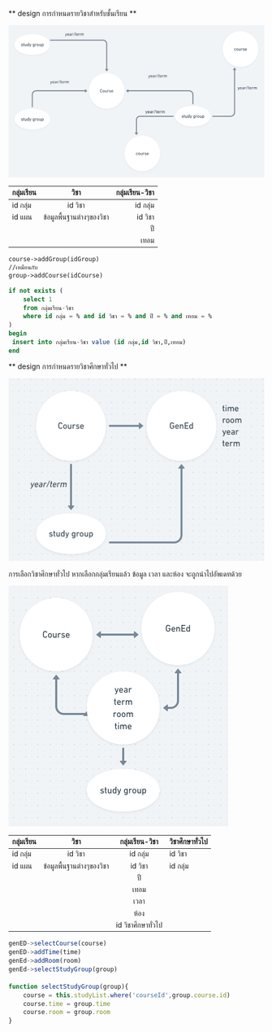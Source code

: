 ** design การกำหนดรายวิชาสำหรับชั้นเรียน **

![alt text](./manage-gened.png "Logo Title Text 1")

| กลุ่มเรียน | วิชา | กลุ่มเรียน-วิชา  |
| ------- |:---:| ------------:|
|  id กลุ่ม | id วิชา | id กลุ่ม    |
|  id แผน | ข้อมูลพื้นฐานต่างๆของวิชา | id วิชา |
|         |     |       ปี       |
|         |     |       เทอม    |

```JS
course->addGroup(idGroup)
//เหมือนกับ
group->addCourse(idCourse)
```
```SQL
if not exists (   
    select 1 
    from กลุ่มเรียน-วิชา 
    where id กลุ่ม = % and id วิชา = % and ปี = % and เทอม = %
)
begin
 insert into กลุ่มเรียน-วิชา value (id กลุ่ม,id วิชา,ปี,เทอม)
end
```
** design การกำหนดรายวิชาศึกษาทั่วไป **

![alt text](./การเพิ่มวิชาGenEd.png)

การเลือกวิชาศึกษาทั่วไป หากเลือกกลุ่มเรียนแล้ว ข้อมูล เวลา และห้อง จะถูกนำไปอัพเดทด้วย

![alt text](./การเพิ่มวิชาGenEd2.png)

| กลุ่มเรียน | วิชา | กลุ่มเรียน-วิชา  | วิชาศึกษาทั่วไป |
| ------- |:---:|:------------:| ---------- |
| id กลุ่ม | id วิชา | id กลุ่ม |id วิชา|
| id แผน | ข้อมูลพื้นฐานต่างๆของวิชา | id วิชา |id กลุ่ม|
|||ปี||
|||เทอม||
|||เวลา||
|||ห้อง||
|||id วิชาศึกษาทั่วไป||
```js
genED->selectCourse(course)
genED->addTime(time)
genEd->addRoom(room)
genEd->selectStudyGroup(group)

function selectStudyGroup(group){
    course = this.studyList.where('courseId',group.course.id)
    course.time = group.time
    course.room = group.room
}
```